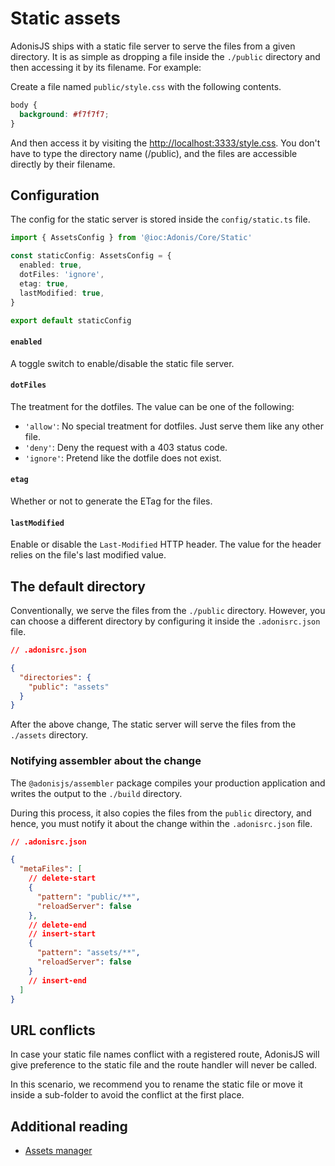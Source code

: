 # Static assets

AdonisJS ships with a static file server to serve the files from a given directory. It is as simple as dropping a file inside the `./public` directory and then accessing it by its filename. For example:

Create a file named `public/style.css` with the following contents.

```css
body {
  background: #f7f7f7;
}
```

And then access it by visiting the [http://localhost:3333/style.css](http://localhost:3333/style.css). You don't have to type the directory name (/public), and the files are accessible directly by their filename.

## Configuration

The config for the static server is stored inside the `config/static.ts` file.

```ts
import { AssetsConfig } from '@ioc:Adonis/Core/Static'

const staticConfig: AssetsConfig = {
  enabled: true,
  dotFiles: 'ignore',
  etag: true,
  lastModified: true,
}

export default staticConfig
```

#### `enabled`

A toggle switch to enable/disable the static file server.

#### `dotFiles`

The treatment for the dotfiles. The value can be one of the following:

- `'allow'`: No special treatment for dotfiles. Just serve them like any other file.
- `'deny'`: Deny the request with a 403 status code.
- `'ignore'`: Pretend like the dotfile does not exist.

#### `etag`

Whether or not to generate the ETag for the files.

#### `lastModified`

Enable or disable the `Last-Modified` HTTP header. The value for the header relies on the file's last modified value.

## The default directory

Conventionally, we serve the files from the `./public` directory. However, you can choose a different directory by configuring it inside the `.adonisrc.json` file.

```json
// .adonisrc.json

{
  "directories": {
    "public": "assets"
  }
}
```

After the above change, The static server will serve the files from the `./assets` directory.

### Notifying assembler about the change

The `@adonisjs/assembler` package compiles your production application and writes the output to the `./build` directory.

During this process, it also copies the files from the `public` directory, and hence, you must notify it about the change within the `.adonisrc.json` file.

```json
// .adonisrc.json

{
  "metaFiles": [
    // delete-start
    {
      "pattern": "public/**",
      "reloadServer": false
    },
    // delete-end
    // insert-start
    {
      "pattern": "assets/**",
      "reloadServer": false
    }
    // insert-end
  ]
}
```

## URL conflicts

In case your static file names conflict with a registered route, AdonisJS will give preference to the static file and the route handler will never be called. 

In this scenario, we recommend you to rename the static file or move it inside a sub-folder to avoid the conflict at the first place.

## Additional reading

- [Assets manager](./assets-manager.md)
